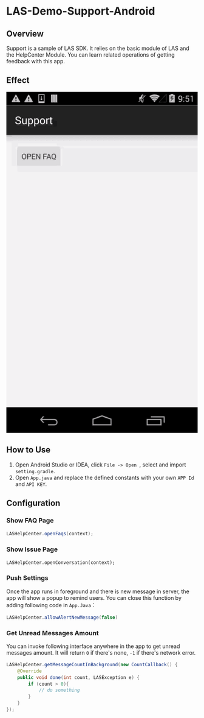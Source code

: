 # LAS-Demo-Support-Android

## Overview

Support is a sample of LAS SDK. It relies on the basic module of LAS and the HelpCenter Module. You can learn related operations of getting feedback with this app.


## Effect

![capture](capture/support.gif)

## How to Use

1. Open Android Studio or IDEA, click `File -> Open `, select and import `setting.gradle`. 
2. Open `App.java` and replace the defined constants with your own `APP Id` and `API KEY`. 

## Configuration

### Show FAQ Page

```java
LASHelpCenter.openFaqs(context);
```

### Show Issue Page

```language
LASHelpCenter.openConversation(context);
```

### Push Settings

Once the app runs in foreground and there is new message in server, the app will show a popup to remind users. You can close this function by adding following code in `App.Java`：

```java
LASHelpCenter.allowAlertNewMessage(false)
```

### Get Unread Messages Amount

You can invoke following interface anywhere in the app to get unread messages amount. It will return `0` if there's none, `-1`  if there's network error.

```java
LASHelpCenter.getMessageCountInBackground(new CountCallback() {
    @Override
    public void done(int count, LASException e) {
		if (count > 0){
        	// do something
        }
    }
});
```
